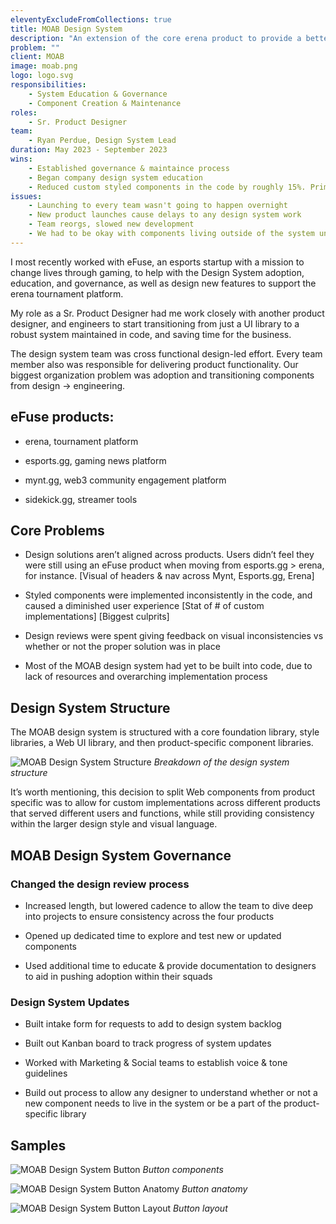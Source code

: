 ```yaml
---
eleventyExcludeFromCollections: true
title: MOAB Design System
description: "An extension of the core erena product to provide a better esports fan expereince, by bringing the content directly to the streams people are watching."
problem: ""
client: MOAB
image: moab.png
logo: logo.svg
responsibilities:
    - System Education & Governance
    - Component Creation & Maintenance 
roles: 
    - Sr. Product Designer
team:
    - Ryan Perdue, Design System Lead
duration: May 2023 - September 2023
wins: 
    - Established governance & maintaince process
    - Began company design system education
    - Reduced custom styled components in the code by roughly 15%. Primarily buttons and custom typography.
issues:
    - Launching to every team wasn't going to happen overnight
    - New product launches cause delays to any design system work  
    - Team reorgs, slowed new development 
    - We had to be okay with components living outside of the system until teams could pick up the work
---
```

<section>
I most recently worked with eFuse, an esports startup with a mission to change lives through gaming, to help with the Design System adoption, education, and governance, as well as design new features to support the erena tournament platform. 

My role as a Sr. Product Designer had me work closely with another product designer, and engineers to start transitioning from just a UI library to a robust system maintained in code, and saving time for the business.

The design system team was cross functional design-led effort. Every team member also was responsible for delivering product functionality. Our biggest organization problem was adoption and transitioning components from design -> engineering.  
</section>
<section>

## eFuse products:
- erena, tournament platform

- esports.gg, gaming news platform

- mynt.gg, web3 community engagement platform

- sidekick.gg, streamer tools
</section>
<section>

## Core Problems
- Design solutions aren’t aligned across products. Users didn’t feel they were still using an eFuse product when moving from esports.gg > erena, for instance.
[Visual of headers & nav across Mynt, Esports.gg, Erena]

- Styled components were implemented inconsistently in the code, and caused a diminished user experience
[Stat of # of custom implementations]
[Biggest culprits]
- Design reviews were spent giving feedback on visual inconsistencies vs whether or not the proper solution was in place
- Most of the MOAB design system had yet to be built into code, due to lack of resources and overarching implementation process
</section>
<section>

## Design System Structure
The MOAB design system is structured with a core foundation library, style libraries, a Web UI library, and then product-specific component libraries.

![MOAB Design System Structure](/assets/projects/moab/structure.svg)
*Breakdown of the design system structure*

It’s worth mentioning, this decision to split Web components from product specific was to allow for custom implementations across different products that served different users and functions, while still providing consistency within the larger design style and visual language.
</section>
<section>

<h2>MOAB Design System Governance</h2>
<div class="moab-governance">
<div>

### Changed the design review process 
- Increased length, but lowered cadence to allow the team to dive deep into projects to ensure consistency across the four products

- Opened up dedicated time to explore and test new or updated components

- Used additional time to educate & provide documentation to designers to aid in pushing adoption within their squads  
</div>
<div>

### Design System Updates
- Built intake form for requests to add to design system backlog

- Built out Kanban board to track progress of system updates

- Worked with Marketing & Social teams to establish voice & tone guidelines

- Build out process to allow any designer to understand whether or not a new component needs to live in the system or be a part of the product-specific library
</div>
</div>
</section>

<section>

## Samples
![MOAB Design System Button](/assets/projects/moab/button-spec.svg)
*Button components*

![MOAB Design System Button Anatomy](/assets/projects/moab/anatomy.svg)
*Button anatomy*

![MOAB Design System Button Layout](/assets/projects/moab/button-layout.svg)
*Button layout*

<!-- 
![MOAB Design System Cards](/assets/projects/moab/cards.svg)
*Card components* -->